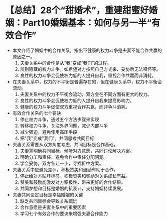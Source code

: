 # 【总结】28个“甜婚术”，重建甜蜜好婚姻：Part10婚姻基本：如何与另一半“有效合作”

-   本文介绍了婚姻中的合作关系，指出不健康的权力斗争是夫妻不能合作共赢的原因之一。
    1.  夫妻关系中的合作是从“我”变成“我们”的过程。
    2.  辨别隐藏的权力斗争，如希望对方按照自己方式来、妥协后无法释怀等。
    3.  良性的权力斗争会促使权力低的人提升自我，重视合作共赢而非消耗。
-   在夫妻关系中，权力的不平衡是普遍存在的，但在健康关系中，权力不平衡会流动。
    1.  夫妻关系中的权力不平衡会流动，双方会在不同方面有更大的权力。
    2.  良性的权力斗争会促使权力低的人提升自我来提高影响力。
    3.  健康的权力斗争促使双方重视合作共赢，而非争斗消耗。
-   有效合作关系的七个要诀
    1.  停止权力斗争，通过五个方法步骤来实现
    2.  转移权力斗争，关注外界问题，减少内部斗争
    3.  减少强迫，避免使用高压手段
    4.  把"我"变成"我们"，共同思考共同目标
-   夫妻关系需要从双方角度考虑，共同目标是合作基础。
    1.  夫妻需明确共同目标，倾听对方意愿，共同讨论解决方案。
    2.  明确分工和责任，避免合作中责任分配问题。
    3.  学会妥协，双方各让一步，寻找折中方案。
-   夫妻关系中应避免差评，积极赞美和鼓励有助于合作。
    1.  停止给对方贴坏标签，积极赞美和奖励对关系成长有益。
    2.  赞美和鼓励能激发对方积极性，带来更好的合作结果。
    3.  共同梦想和目标是婚姻的抗衰计，支持婚姻持续发展。
-   夫妻共同设定目标是幸福婚姻的关键
    1.  缺乏共同目标会导致关系疏远
    2.  合作意愿是夫妻关系中的重要因素
    3.  学习七个有效合作的要诀来增强夫妻合作能力